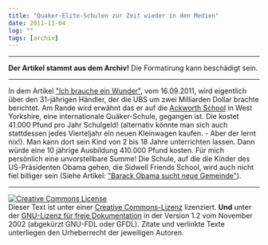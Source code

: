 ```yaml
---
title: "Quaker-Elite-Schulen zur Zeit wieder in den Medien"
date: 2011-11-04
log: ""
tags: [archiv]
---
```

<hr><b>Der Artikel stammt aus dem Archiv!</b> Die Formatirung kann beschädigt sein.<hr>
In dem Artikel <a href="http://www.tagesanzeiger.ch/wirtschaft/unternehmen-und-konjunktur/Ich-brauche-ein-Wunder/story/24353067">"Ich brauche ein Wunder"</a>, vom 16.09.2011, wird eigentlich über den 31-jährigen Händler, der die UBS um zwei Milliarden Dollar brachte berichtet. Am Rande wird erwähnt das er  auf die <a href="http://www.ackworthschool.com/">Ackworth School</a> in West Yorkshire, eine internationale Quäker-Schule, gegangen ist. Die kostet 41.000 Pfund pro Jahr Schulgeld! (alternativ könnte man sich auch stattdessen jedes Vierteljahr ein neuen Kleinwagen kaufen.  - Aber der lernt nix!). <!--break-->  Man kann dort sein Kind von 2 bis 18 Jahre unterrichten lassen. Dann würde eine 10 jährige Ausbildung 410.000 Pfund kosten. Für mich persönlich eine unvorstellbare Summe! Die Schule, auf die die Kinder des US-Präsidenten Obama gehen, die Sidwell Friends School, wird auch nicht fiel billiger sein (Siehe Artikel: <a href="http://www.the-independent-friend.de/?q=node/317">"Barack Obama sucht neue Gemeinde"</a>).

<hr />
<p><a rel="license" href="http://creativecommons.org/licenses/by-sa/3.0/de/"><img alt="Creative Commons License" style="border-width: 0pt;" src="http://i.creativecommons.org/l/by-sa/3.0/de/88x31.png" /></a><br />
Dieser <span xmlns:dc="http://purl.org/dc/elements/1.1/" href="http://purl.org/dc/dcmitype/Text" rel="dc:type">Text</span> ist unter einer <a rel="license" href="http://creativecommons.org/licenses/by-sa/3.0/de/">Creative Commons-Lizenz</a> lizenziert. <b>Und</b> unter der <a href="http://de.wikipedia.org/wiki/GFDL">GNU-Lizenz f&uuml;r freie Dokumentation</a> in der Version 1.2 vom November 2002 (abgek&uuml;rzt GNU-FDL oder GFDL). Zitate und verlinkte Texte unterliegen den Urheberrecht der jeweiligen Autoren.</p>


